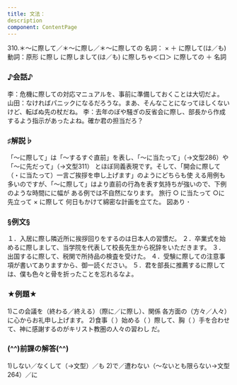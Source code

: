 ```yaml
---
title: 文法：
description
component: ContentPage
---
```



310.＊～に際して／＊～に際し／＊～に際しての
名詞： × ＋ に際して(は／も)
動詞：原形 に際し に際しまして(は／も)
に際しちゃ＜口＞ に際しての ＋ 名詞
### ♪会話♪
李：危機に際しての対応マニュアルを、事前に準備しておくことは大切だよ。
山田：なければパニックになるだろうな。まあ、そんなことになってほしくないけど、転ばぬ先の杖だね。
李：去年のぼや騒ぎの反省会に際し、部長から作成するよう指示があったよね。確か君の担当だろ？
### ♯解説♭
「～に際して」は「～するすぐ直前」を表し、「～に当たって」（→文型286）や「～に先だって」（→文型311）
とほぼ同義表現です。そして、「開会に際して（・に当たって）一言ご挨拶を申し上げます」のようにどちらも使 える用例も多いのですが、「～に際して」はより直前の行為を表す気持ちが強いので、下例のような時間にに幅が ある例では不自然になります。
旅行 ○ に当たって
○に先立って
× に際して 何日もかけて綿密な計画を立てた。
図あり ･
### §例文§
１．入居に際し隣近所に挨拶回りをするのは日本人の習慣だ。
２．卒業式を始めるに際しまして、当学院を代表して校長先生から祝辞をいただきます。
３．出国するに際して、税関で所持品の検査を受けた。
４．受験に際しての注意事項が書いてありますから、御一読ください。
５．君を部長に推薦するに際しては、僕も色々と骨を折ったことを忘れるなよ。
### ★例題★
1)この会議を（終わる／終える）（際に／に際し）、関係 各方面の（方々／人々）に心からお礼申し上げます。
2)食事（ ）始める（ ）際して、胸（ ）手を合わせ て、神に感謝するのがキリスト教圏の人々の習わし
だ。
### (^^)前課の解答(^^)
1)しない／なくして（→文型）／も
2)で／遭わない（～ないとも限らない→文型264）／に
